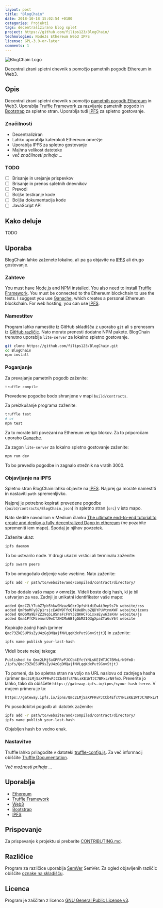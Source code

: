 ```yaml
---
layout: post
title: "BlogChain"
date: 2018-10-18 15:02:54 +0100
categories: Projekti
tags: decentralizirano blog splet
project: https://github.com/filips123/BlogChain/
technologies: NodeJs Ethereum Web3 IPFS
license: GPL-3.0-or-later
comments: 1
---
```


![BlogChain Logo](https://vectr.com/filips123/b1Bzz8jXxa.png?width=500&height=100&select=b1Bzz8jXxapage0)

Decentralizirani spletni dnevnik s pomočjo pametnih pogodb Ethereum in Web3.

## Opis

Decentralizirani spletni dnevnik s pomočjo [pametnih pogodb Ethereum](https://www.ethereum.org) in [Web3](https://github.com/ethereum/web3.js). Uporablja [Truffle Framework](http://truffleframework.com) za razvijanje pametnih pogodb in [Bootstrap](https://getbootstrap.com) za spletno stran. Uporablja tudi [IPFS](https://ipfs.io) za spletno gostovanje.

### Značilnosti

- Decentraliziran
- Lahko uporablja katerokoli Ethereum omrežje
- Uporablja IPFS za spletno gostovanje
- Majhna velikost datoteke
- *več značilnosti prihaja ...*

### TODO

- [ ] Brisanje in urejanje prispevkov
- [ ] Brisanje in prenos spletnih dnevnikov
- [ ] Prevodi
- [ ] Boljše testiranje kode
- [ ] Boljša dokumentacija kode
- [ ] JavaScript API

## Kako deluje

TODO

## Uporaba

BlogChain lahko zaženete lokalno, ali pa ga objavite na [IPFS](https://ipfs.io) ali drugo gostovanje.

### Zahteve

You must have [Node.js](https://nodejs.org) and [NPM](https://www.npmjs.com) installed. You also need to install [Truffle Framework](http://truffleframework.com).
You must be connected to the Ethereum blockchain to use the tests. I suggest you use [Ganache](http://truffleframework.com/ganache), which creates a personal Ethereum blockchain.
For web hosting, you can use [IPFS](https://ipfs.io).

### Namestitev

Program lahko namestite iz GitHub skladišča z uporabo `git` ali s prenosom iz [GitHub različic](https://github.com/filips123/BlogChain/releases).
Nato morate prenesti dodatne NPM pakete. BlogChain trenutno uporablja `lite-server` za lokalno spletno gostovanje.

```bash
git clone https://github.com/filips123/BlogChain.git
cd BlogChain
npm install
```

### Poganjanje

Za prevajanje pametnih pogodb zaženite:

```bash
truffle compile
```

Prevedene pogodbe bodo shranjene v mapi `build/contracts`.

Za preizkušanje programa zaženite:

```bash
truffle test
# or
npm test
```

Za to morate biti povezani na Ethereum verigo blokov. Za to priporočam uporabo [Ganache](http://truffleframework.com/ganache).

Za zagon `lite-server` za lokalno spletno gostovanje zaženite:

```bash
npm run dev
```

To bo prevedlo pogodbe in zagnalo strežnik na vratih 3000.

### Objavljanje na IPFS

Spletno stran BlogChain lahko objavite na [IPFS](https://ipfs.io). Najprej ga morate namestiti in nastaviti `path` spremenljivko.

Najprej je potrebno kopirati prevedene pogodbe (`build/contracts/BlogChain.json`) in spletno stran (`src`) v isto mapo.

Nato sledite navodilom v Medium članku [The ultimate end-to-end tutorial to create and deploy a fully decentralized Dapp in ethereum](https://medium.com/@merunasgrincalaitis/the-ultimate-end-to-end-tutorial-to-create-and-deploy-a-fully-descentralized-dapp-in-ethereum-18f0cf6d7e0e#6513) (ne pozabite spremeniti iem mape). Spodaj je njihov povzetek.

Zaženite ukaz:

```bash
ipfs daemon
```

To bo ustvarilo node. V drugi ukazni vrstici ali terminalu zaženite:

```bash
ipfs swarm peers
```

To bo omogočalo deljenje vaše vsebine. Nato zaženite:

```bash
ipfs add -r path/to/website/and/compiled/contract/directory/
```

To bo dodalo vašo mapo v omrežje. Videli boste dolg hash, ki je bil ustvarjen za vas. Zadnji je unikatni identifikator vaše mape:

```
added QmcCZLY7ubZ7pb5hkwSMzazNGkrJpfsHidiEwAi9ep9s7b website/css
added QmPboMFyB7p1rsjcEA8W9TfcQfkUeBhubZQDYPUVtnmXWF website/icons
added QmQGMa9EFZZ29qoL8SnaFcFmY32QKHC7GixxaEyw63aKHv website/js
added Qma1PfCMzemunU9wCTZHCMo6BfgGbMZ1Q3gXpaZTa6uY64 website
```

Kopirajte zadnji hash (primer `Qmc73ZkESUP9sZyU4zGgDMQajfNVLqqKdxPut9GmvStjtJ`) in zaženite:

```bash
ipfs name publish your-last-hash
```

Videli boste nekaj takega:

```
Published to Qmc2LMjSaXPFRvPJCCb4EfctYNLsKE1WTJC7BMxLrN9fmD: /ipfs/Qmc73ZkESUP9sZyU4zGgDMQajfNVLqqKdxPut9GmvStjtJ
```

To pomeni, da bo spletna stran na voljo na URL naslovu od zadnjega hasha (primer `Qmc2LMjSaXPFRvPJCCb4EfctYNLsKE1WTJC7BMxLrN9fmD`. Preverite jo lahko, tako da obiščete `https://gateway.ipfs.io/ipns/<your-hash-here>`.
V mojem primeru je to:

```
https://gateway.ipfs.io/ipns/Qmc2LMjSaXPFRvPJCCb4EfctYNLsKE1WTJC7BMxLrN9fmD
```

Po posodobitvi pogodb ali datotek zaženite:

```bash
ipfs add -r path/to/website/and/compiled/contract/directory/
ipfs name publish your-last-hash
```

Objabljen hash bo vedno enak.

### Nastavitve

Truffle lahko prilagodite v datoteki [truffle-config.js](https://github.com/filips123/BlogChain/blob/master/truffle-config.js). Za več informacij obiščite [Truffle Documentation](http://truffleframework.com/docs/advanced/configuration).

*Več možnosti prihaja ...*

## Uporablja

- [Ethereum](https://www.ethereum.org)
- [Truffle Framework](http://truffleframework.com)
- [Web3](https://github.com/ethereum/web3.js)
- [Bootstrap](https://getbootstrap.com)
- [IPFS](https://ipfs.io)

## Prispevanje

Za prispevanje k projektu si preberite [CONTRIBUTING.md](https://github.com/filips123/BlogChain/blob/master/CONTRIBUTING.md).

## Različice

Program za različice uporablja [SemVer](http://semver.org) SemVer. Za ogled objavljenih različic obiščite [oznake na skladišču](https://github.com/filips123/BlogChain/tags).

## Licenca

Program je zaščiten z licenco [GNU General Public License v3](https://www.gnu.org/licenses/gpl-3.0.en.html).
